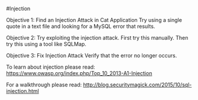 #Injection

Objective 1:  Find an Injection Attack in Cat Application
Try using a single quote in a text file and looking for a MySQL error that results.

Objective 2: Try exploiting the injection attack.
First try this manually.
Then try this using a tool like SQLMap.

Objective 3:  Fix Injection Attack
Verify that the error no longer occurs.

To learn about injection please read:
https://www.owasp.org/index.php/Top_10_2013-A1-Injection

For a walkthrough please read:
http://blog.securitymagick.com/2015/10/sql-injection.html

